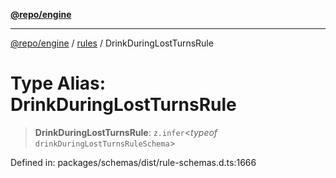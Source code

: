 [**@repo/engine**](../../README.md)

***

[@repo/engine](../../modules.md) / [rules](../README.md) / DrinkDuringLostTurnsRule

# Type Alias: DrinkDuringLostTurnsRule

> **DrinkDuringLostTurnsRule**: `z.infer`\<*typeof* `drinkDuringLostTurnsRuleSchema`\>

Defined in: packages/schemas/dist/rule-schemas.d.ts:1666

